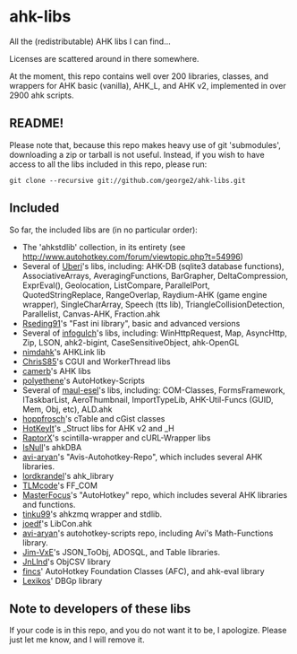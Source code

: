 # ahk-libs
All the (redistributable) AHK libs I can find...

Licenses are scattered around in there somewhere.

At the moment, this repo contains well over 200 libraries, classes, and
wrappers for AHK basic (vanilla), AHK\_L, and AHK v2, implemented in over
2900 ahk scripts.

## README!
Please note that, because this repo makes heavy use of git 'submodules',
downloading a zip or tarball is not useful. Instead, if you wish to have
access to all the libs included in this repo, please run:

    git clone --recursive git://github.com/george2/ahk-libs.git


## Included
So far, the included libs are (in no particular order):

* The 'ahkstdlib' collection, in its entirety (see
  http://www.autohotkey.com/forum/viewtopic.php?t=54996)
* Several of [Uberi](https://github.com/Uberi)'s libs, including: 
  AHK-DB (sqlite3 database functions), 
  AssociativeArrays, 
  AveragingFunctions, 
  BarGrapher, 
  DeltaCompression, 
  ExprEval(), 
  Geolocation, 
  ListCompare, 
  ParallelPort, 
  QuotedStringReplace, 
  RangeOverlap, 
  Raydium-AHK (game engine wrapper), 
  SingleCharArray, 
  Speech (tts lib), 
  TriangleCollisionDetection,
  Parallelist,
  Canvas-AHK,
  Fraction.ahk
* [Rseding91](https://github.com/Rseding91)'s "Fast ini library", basic and advanced versions
* Several of [infogulch](https://github.com/infogulch)'s libs, including:
  WinHttpRequest, 
  Map, 
  AsyncHttp, 
  Zip, 
  LSON, 
  ahk2-bigint, 
  CaseSensitiveObject, 
  ahk-OpenGL
* [nimdahk](https://github.com/nimdahk)'s AHKLink lib
* [ChrisS85](https://github.com/ChrisS85)'s CGUI and WorkerThread libs
* [camerb](https://github.com/camerb)'s AHK libs
* [polyethene](https://github.com/polyethene)'s AutoHotkey-Scripts
* Several of [maul-esel](https://github.com/maul-esel)'s libs, including:
  COM-Classes, 
  FormsFramework, 
  ITaskbarList, 
  AeroThumbnail, 
  ImportTypeLib, 
  AHK-Util-Funcs (GUID, Mem, Obj, etc),
  ALD.ahk
* [hoppfrosch](https://github.com/hoppfrosch)'s cTable and cGist classes
* [HotKeyIt](https://github.com/HotKeyIt)'s _Struct libs for AHK v2 and _H
* [RaptorX](https://github.com/RaptorX)'s scintilla-wrapper and cURL-Wrapper libs
* [IsNull](https://github.com/IsNull)'s ahkDBA
* [avi-aryan](https://github.com/avi-aryan)'s "Avis-Autohotkey-Repo", which includes several AHK libraries.
* [lordkrandel](https://github.com/lordkrandel)'s ahk_library
* [TLMcode](https://github.com/TLMcode)'s FF_COM
* [MasterFocus](https://github.com/MasterFocus)'s "AutoHotkey" repo, which includes several AHK libraries and functions.
* [tinku99](https://github.com/tinku99)'s ahkzmq wrapper and stdlib.
* [joedf](https://github.com/joedf)'s LibCon.ahk
* [avi-aryan](https://github.com/avi-aryan)'s autohotkey-scripts repo, including Avi's Math-Functions library.
* [Jim-VxE](https://github.com/Jim-VxE)'s JSON_ToObj, ADOSQL, and Table libraries.
* [JnLlnd](https://github.com/JnLlnd)'s ObjCSV library
* [fincs](https://github.com/fincs)' AutoHotkey Foundation Classes
  (AFC), and ahk-eval library
* [Lexikos](https://github.com/Lexikos)' DBGp library

## Note to developers of these libs
If your code is in this repo, and you do not want it to be, I apologize. 
Please just let me know, and I will remove it.
